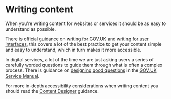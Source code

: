 # Writing content

When you're writing content for websites or services it should be as easy to understand as possible. 

There is official guidance on [writing for GOV.UK](https://www.gov.uk/guidance/content-design/writing-for-gov-uk) and [writing for user interfaces](https://www.gov.uk/service-manual/design/writing-for-user-interfaces), this covers a lot of the best practice to get your content simple and easy to understand, which in turn makes it more accessible.

In digital services, a lot of the time we are just asking users a series of carefully worded questions to guide them through what is often a complex process. There is guidance on [designing good questions](https://www.gov.uk/service-manual/design/designing-good-questions) in the [GOV.UK Service Manual](https://www.gov.uk/service-manual).

For more in-depth accessibility considerations when writing content you should read the [Content Designer](/guidance-for-your-job-role/content-designer) guidance.
